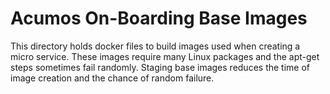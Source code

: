 # Acumos On-Boarding Base Images

This directory holds docker files to build images used when creating a micro service.
These images require many Linux packages and the apt-get steps sometimes fail randomly. 
Staging base images reduces the time of image creation and the chance of random failure.
